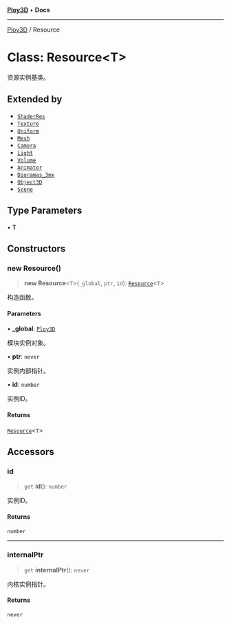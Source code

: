[**Ploy3D**](../README.md) • **Docs**

***

[Ploy3D](../README.md) / Resource

# Class: Resource\<T\>

资源实例基类。

## Extended by

- [`ShaderRes`](ShaderRes.md)
- [`Texture`](Texture.md)
- [`Uniform`](Uniform.md)
- [`Mesh`](Mesh.md)
- [`Camera`](Camera.md)
- [`Light`](Light.md)
- [`Volume`](Volume.md)
- [`Animator`](Animator.md)
- [`Dioramas_3mx`](Dioramas_3mx.md)
- [`Object3D`](Object3D.md)
- [`Scene`](Scene.md)

## Type Parameters

• **T**

## Constructors

### new Resource()

> **new Resource**\<`T`\>(`_global`, `ptr`, `id`): [`Resource`](Resource.md)\<`T`\>

构造函数。

#### Parameters

• **\_global**: [`Ploy3D`](Ploy3D.md)

模块实例对象。

• **ptr**: `never`

实例内部指针。

• **id**: `number`

实例ID。

#### Returns

[`Resource`](Resource.md)\<`T`\>

## Accessors

### id

> `get` **id**(): `number`

实例ID。

#### Returns

`number`

***

### internalPtr

> `get` **internalPtr**(): `never`

内核实例指针。

#### Returns

`never`
